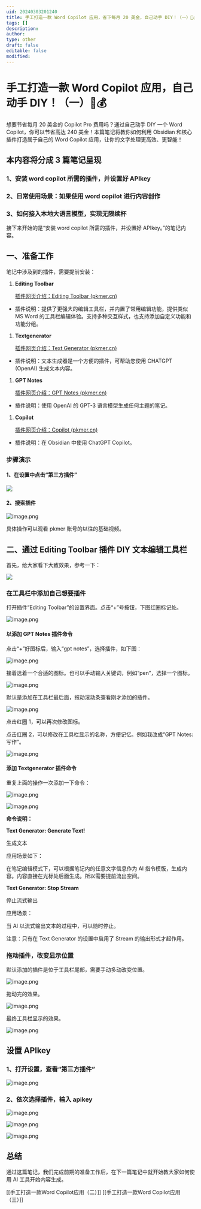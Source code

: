 ```yaml
---
uid: 20240303201240
title: 手工打造一款 Word Copilot 应用，省下每月 20 美金，自己动手 DIY！（一）📝💰
tags: []
description: 
author: 
type: other
draft: false
editable: false
modified: 
---
```


# 手工打造一款 Word Copilot 应用，自己动手 DIY！（一）📝💰

想要节省每月 20 美金的 Copilot Pro 费用吗？通过自己动手 DIY 一个 Word Copilot，你可以节省高达 240 美金！本篇笔记将教你如何利用 Obsidian 和核心插件打造属于自己的 Word Copilot 应用，让你的文字处理更高效、更智能！

## 本内容将分成 3 篇笔记呈现

### 1、安装 word copilot 所需的插件，并设置好 APIkey

### 2、日常使用场景：如果使用 word copilot 进行内容创作

### 3、如何接入本地大语言模型，实现无限续杯

接下来开始的是“安装 word copilot 所需的插件，并设置好 APIkey。”的笔记内容。

## 一、准备工作

笔记中涉及到的插件，需要提前安装：

1. **Editing Toolbar**

	[插件网页介绍：Editing Toolbar (pkmer.cn)](https://pkmer.cn/Pkmer-Docs/10-obsidian/obsidian%E7%A4%BE%E5%8C%BA%E6%8F%92%E4%BB%B6/readme/editing-toolbar_readme/)

- 插件说明：提供了更强大的编辑工具栏，并内置了常用编辑功能，提供类似 MS Word 的工具栏编辑体验。支持多种交互样式，也支持添加自定义功能和功能分组。

1. **Textgenerator**

	[插件网页介绍：Text Generator (pkmer.cn)](https://pkmer.cn/Pkmer-Docs/10-obsidian/obsidian%E7%A4%BE%E5%8C%BA%E6%8F%92%E4%BB%B6/readme/obsidian-textgenerator-plugin_readme/)

- 插件说明：文本生成器是一个方便的插件，可帮助您使用 CHATGPT (OpenAI) 生成文本内容。

1. **GPT Notes**

	[插件网页介绍：GPT Notes (pkmer.cn)](https://pkmer.cn/Pkmer-Docs/10-obsidian/obsidian%E7%A4%BE%E5%8C%BA%E6%8F%92%E4%BB%B6/readme/gpt3-notes_readme/)

- 插件说明：使用 OpenAI 的 GPT-3 语言模型生成任何主题的笔记。

1. **Copilot**

	[插件网页介绍：Copilot (pkmer.cn)](https://pkmer.cn/Pkmer-Docs/10-obsidian/obsidian%E7%A4%BE%E5%8C%BA%E6%8F%92%E4%BB%B6/readme/copilot_readme/)

- 插件说明：在 Obsidian 中使用 ChatGPT Copilot。

### 步骤演示

#### 1、在设置中点击“第三方插件”

![](https://cdn.pkmer.cn/images/20240303201332.png!pkmer)

#### 2、搜索插件

![image.png](https://cdn.pkmer.cn/images/20240303201413.png!pkmer)

具体操作可以观看 pkmer 账号的以往的基础视频。

## 二、通过 Editing Toolbar 插件 DIY 文本编辑工具栏

首先，给大家看下大致效果，参考一下：

![](https://cdn.pkmer.cn/images/20240303201413.png!pkmer)

### 在工具栏中添加自己想要插件

打开插件“Editing Toolbar”的设置界面。点击“+”号按钮，下图红圈标记处。

![image.png](https://cdn.pkmer.cn/images/20240303201437.png!pkmer)

#### 以添加 GPT Notes 插件命令

点击“+”好图标后，输入“gpt notes”，选择插件，如下图：

![image.png](https://cdn.pkmer.cn/images/20240303201451.png!pkmer)

接着选着一个合适的图标。也可以手动输入关键词，例如“pen”，选择一个图标。

![image.png](https://cdn.pkmer.cn/images/20240303201502.png!pkmer)

默认是添加在工具栏最后面，拖动滚动条查看刚才添加的插件。

![image.png](https://cdn.pkmer.cn/images/20240303201514.png!pkmer)

点击红圈 1，可以再次修改图标。

点击红圈 2，可以修改在工具栏显示的名称，方便记忆。例如我改成“GPT Notes: 写作”。

![image.png](https://cdn.pkmer.cn/images/20240303201520.png!pkmer)

#### 添加 Textgenerator 插件命令

重复上面的操作一次添加一下命令：

![image.png](https://cdn.pkmer.cn/images/20240303201527.png!pkmer)

![image.png](https://cdn.pkmer.cn/images/20240303201535.png!pkmer)

**命令说明：**

**Text Generator: Generate Text!**

生成文本

应用场景如下：

在笔记编辑模式下，可以根据笔记内的任意文字信息作为 AI 指令模版，生成内容。内容直接在光标处后面生成。所以需要提前流出空间。

**Text Generator: Stop Stream**

停止流式输出

应用场景：

当 AI 以流式输出文本的过程中，可以随时停止。

注意：只有在 Text Generator 的设置中启用了 Stream 的输出形式才起作用。

### 拖动插件，改变显示位置

默认添加的插件是位于工具栏尾部，需要手动多动改变位置。

![image.png](https://cdn.pkmer.cn/images/20240303201547.png!pkmer)

拖动完的效果。

![image.png](https://cdn.pkmer.cn/images/20240303201556.png!pkmer)

最终工具栏显示的效果。

![image.png](https://cdn.pkmer.cn/images/20240303201604.png!pkmer)

## 设置 APIkey

### 1、打开设置，查看“第三方插件”

![image.png](https://cdn.pkmer.cn/images/20240303201613.png!pkmer)

### 2、依次选择插件，输入 apikey

![image.png](https://cdn.pkmer.cn/images/20240303201640.png!pkmer)

![image.png](https://cdn.pkmer.cn/images/20240303201621.png!pkmer)

![image.png](https://cdn.pkmer.cn/images/20240303201628.png!pkmer)

## 总结

通过这篇笔记，我们完成前期的准备工作后，在下一篇笔记中就开始教大家如何使用 AI 工具开始内容生成。

[[手工打造一款Word Copilot应用（二）]]
[[手工打造一款Word Copilot应用（三）]]